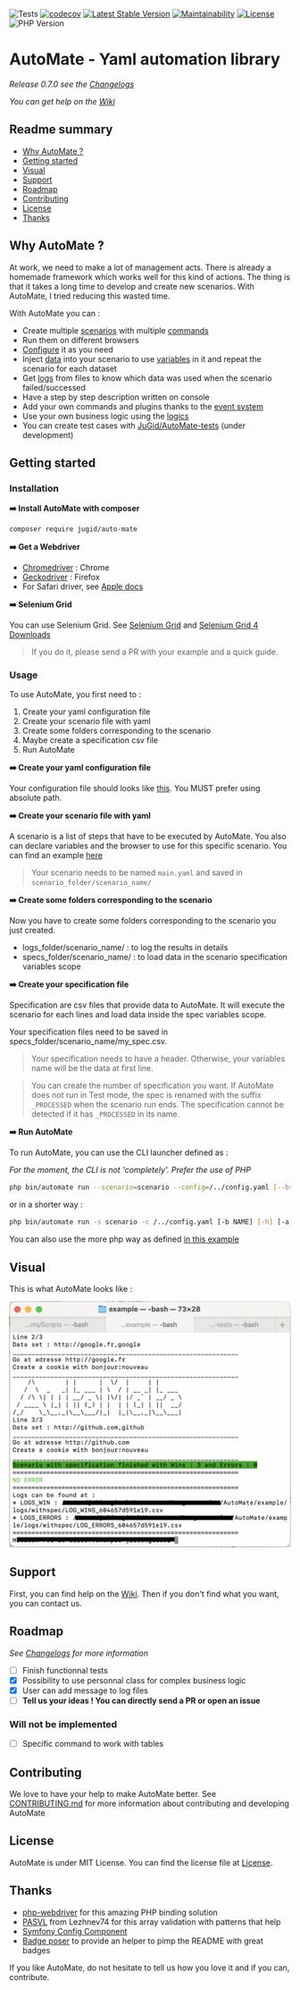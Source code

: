 ![Tests](https://github.com/JuGid/AutoMate/workflows/Tests/badge.svg) [![codecov](https://codecov.io/gh/JuGid/AutoMate/branch/master/graph/badge.svg?token=JK9IA306US)](https://codecov.io/gh/JuGid/AutoMate) [![Latest Stable Version](https://poser.pugx.org/jugid/auto-mate/v)](//packagist.org/packages/jugid/auto-mate) [![Maintainability](https://api.codeclimate.com/v1/badges/d802b8dd267eea5eb801/maintainability)](https://codeclimate.com/github/JuGid/AutoMate/maintainability) [![License](https://poser.pugx.org/jugid/auto-mate/license)](//packagist.org/packages/jugid/auto-mate) ![PHP Version](https://img.shields.io/badge/php-%3E%3D%207.3-8892BF.svg)


# AutoMate - Yaml automation library
*Release 0.7.0 see the [Changelogs](CHANGELOG.md)*

*You can get help on the [Wiki](https://github.com/JuGid/AutoMate/wiki)*

## Readme summary
- [Why AutoMate ?](https://github.com/JuGid/AutoMate#why-automate-)
- [Getting started](https://github.com/JuGid/AutoMate#getting-started)
- [Visual](https://github.com/JuGid/AutoMate#visual)
- [Support](https://github.com/JuGid/AutoMate#support)
- [Roadmap](https://github.com/JuGid/AutoMate#roadmap)
- [Contributing](https://github.com/JuGid/AutoMate#contributing)
- [License](https://github.com/JuGid/AutoMate#license)
- [Thanks](https://github.com/JuGid/AutoMate#thanks)

## Why AutoMate ?

At work, we need to make a lot of management acts. There is already a homemade framework which works well for this kind of actions. The thing is that it takes a long time to develop and create new scenarios. With AutoMate, I tried reducing this wasted time.

With AutoMate you can :
- Create multiple [scenarios](https://github.com/JuGid/AutoMate/wiki/Scenario) with multiple [commands](https://github.com/JuGid/AutoMate/wiki/Commands)
- Run them on different browsers
- [Configure](https://github.com/JuGid/AutoMate/wiki/Driver-configuration) it as you need
- Inject [data](https://github.com/JuGid/AutoMate/wiki/Specifications) into your scenario to use [variables](https://github.com/JuGid/AutoMate/wiki/Variables-scopes) in it and repeat the scenario for each dataset
- Get [logs](https://github.com/JuGid/AutoMate/wiki/Logs) from files to know which data was used when the scenario failed/successed
- Have a step by step description written on console
- Add your own commands and plugins thanks to the [event system](https://github.com/JuGid/AutoMate/wiki/Events)
- Use your own business logic using the [logics](https://github.com/JuGid/AutoMate/wiki/Logics)
- You can create test cases with [JuGid/AutoMate-tests](https://github.com/JuGid/AutoMate-tests) (under development)

## Getting started

### Installation 

**:arrow_right: Install AutoMate with composer**

```sh
composer require jugid/auto-mate
```

**:arrow_right: Get a Webdriver**

 - [Chromedriver](https://sites.google.com/a/chromium.org/chromedriver/downloads) : Chrome
 - [Geckodriver](https://github.com/mozilla/geckodriver/tree/v0.29.0) : Firefox
 - For Safari driver, see [Apple docs](https://developer.apple.com/documentation/webkit/testing_with_webdriver_in_safari)

**:arrow_right: Selenium Grid**

You can use Selenium Grid. See [Selenium Grid](https://www.selenium.dev/documentation/en/grid/) and [Selenium Grid 4 Downloads](https://www.selenium.dev/downloads/)

> If you do it, please send a PR with your example and a quick guide.

### Usage

To use AutoMate, you first need to :

1. Create your yaml configuration file
2. Create your scenario file with yaml
3. Create some folders corresponding to the scenario
4. Maybe create a specification csv file
5. Run AutoMate

**:arrow_right: Create your yaml configuration file**

Your configuration file should looks like [this](config/default-config.yaml). You MUST prefer using absolute path.

**:arrow_right: Create your scenario file with yaml**

A scenario is a list of steps that have to be executed by AutoMate. You also can declare variables and the browser to use for this specific scenario. You can find an example [here](example/scenario)

> Your scenario needs to be named `main.yaml` and saved in `scenario_folder/scenario_name/`

**:arrow_right: Create some folders corresponding to the scenario**

Now you have to create some folders corresponding to the scenario you just created.

* logs_folder/scenario_name/ : to log the results in details
* specs_folder/scenario_name/ : to load data in the scenario specification variables scope

**:arrow_right: Create your specification file**

Specification are csv files that provide data to AutoMate. It will execute the scenario for each lines and load data inside the spec variables scope.

Your specification files need to be saved in specs_folder/scenario_name/my_spec.csv.

> Your specification needs to have a header. Otherwise, your variables name will be the data at first line.

> You can create the number of specification you want. If AutoMate does not run in Test mode, the spec is renamed with the suffix `_PROCESSED` when the scenario run ends. The specification cannot be detected if it has `_PROCESSED` in its name.

**:arrow_right: Run AutoMate**

To run AutoMate, you can use the CLI launcher defined as :

_For the moment, the CLI is not 'completely'. Prefer the use of PHP_

```bash
php bin/automate run --scenario=scenario --config=/../config.yaml [--browser=NAME] [--headless] [--server=HTTP_ADRESSE] [--testMode] [--specMode]
```
or in a shorter way :

```bash 
php bin/automate run -s scenario -c /../config.yaml [-b NAME] [-h] [-a HTTP_ADRESSE] [-t] [-m]
```

You can also use the more php way as defined [in this example](https://github.com/JuGid/AutoMate/blob/master/example/example.php)

## Visual

This is what AutoMate looks like :

![AutoMate Screenshot](.github/images/screen_automate.png)

## Support

First, you can find help on the [Wiki](https://github.com/JuGid/AutoMate/wiki). Then if you don't find what you want, you can contact us.

## Roadmap
*See [Changelogs](CHANGELOG.md) for more information*

- [ ] Finish functionnal tests
- [x] Possibility to use personnal class for complex business logic
- [x] User can add message to log files
- [ ] **Tell us your ideas ! You can directly send a PR or open an issue**

### Will not be implemented

- [ ] Specific command to work with tables

## Contributing

We love to have your help to make AutoMate better. 
See [CONTRIBUTING.md](.github/CONTRIBUTING.md) for more information about contributing and developing AutoMate

## License

AutoMate is under MIT License. You can find the license file at [License](LICENSE). 

## Thanks

 - [php-webdriver](https://github.com/php-webdriver/php-webdriver) for this amazing PHP binding solution
 - [PASVL](https://github.com/lezhnev74/pasvl) from Lezhnev74 for this array validation with patterns that help
 - [Symfony Config Component](https://github.com/symfony/config)
 - [Badge poser](https://poser.pugx.org) to provide an helper to pimp the README with great badges

 If you like AutoMate, do not hesitate to tell us how you love it and if you can, contribute.

